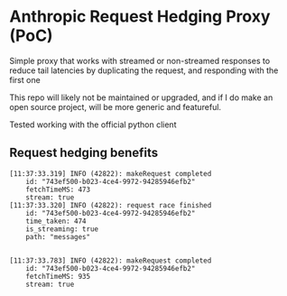# Anthropic Request Hedging Proxy (PoC)

Simple proxy that works with streamed or non-streamed responses to reduce tail latencies by duplicating the request, and responding with the first one

This repo will likely not be maintained or upgraded, and if I do make an open source project, will be more generic and featureful.


Tested working with the official python client

## Request hedging benefits

```
[11:37:33.319] INFO (42822): makeRequest completed
    id: "743ef500-b023-4ce4-9972-94285946efb2"
    fetchTimeMS: 473
    stream: true
[11:37:33.320] INFO (42822): request race finished
    id: "743ef500-b023-4ce4-9972-94285946efb2"
    time_taken: 474
    is_streaming: true
    path: "messages"


[11:37:33.783] INFO (42822): makeRequest completed
    id: "743ef500-b023-4ce4-9972-94285946efb2"
    fetchTimeMS: 935
    stream: true
```
